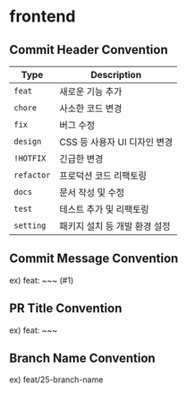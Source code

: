 # frontend

## Commit Header Convention

| Type       | Description                      |
|------------|----------------------------------|
| `feat`     | 새로운 기능 추가                  |
| `chore`    | 사소한 코드 변경                  |
| `fix`      | 버그 수정                        |
| `design`   | CSS 등 사용자 UI 디자인 변경      |
| `!HOTFIX`  | 긴급한 변경                      |
| `refactor` | 프로덕션 코드 리팩토링            |
| `docs`     | 문서 작성 및 수정                |
| `test`     | 테스트 추가 및 리팩토링           |
| `setting`  | 패키지 설치 등 개발 환경 설정     |

## Commit Message Convention
ex) feat: ~~~ (#1)
## PR Title Convention
ex) feat: ~~~
## Branch Name Convention
ex) feat/25-branch-name
